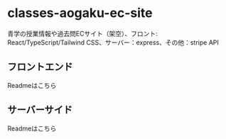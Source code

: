 # classes-aogaku-ec-site
青学の授業情報や過去問ECサイト（架空）、フロント: React/TypeScript/Tailwind CSS、サーバー：express、その他：stripe API　

## フロントエンド
Readmeはこちら

## サーバーサイド
Readmeはこちら
